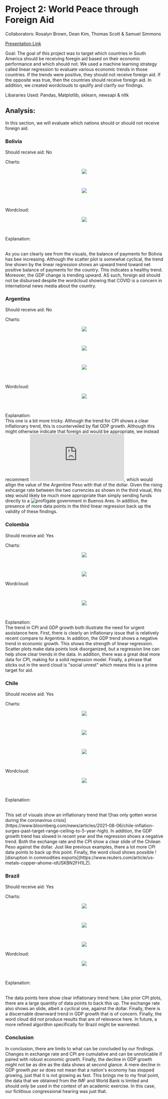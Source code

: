 # Project 2: World Peace through Foreign Aid

Collaborators: Rosalyn Brown, Dean Kim, Thomas Scott & Samuel Simmons

[Presentation Link](https://github.com/ThomasJScott3/Project-2/blob/main/World%20Peace%20Through%20Foreign%20Aid.pdf)

Goal: The goal of this project was to target which countries in South America should be receiving foregin aid based on their economic performance and which should not. We used a machine learning strategy called linear regression to evaluate various economic trends in those countries. If the trends were positive, they should not receive foreign aid. If the opposite was true, then the countries should receive foreign aid. In addition, we created wordclouds to qaulify and clarify our findings.

Libararies Used: Pandas, Matplotlib, sklearn, newsapi & nltk
## Analysis:

In this section, we will evaluate which nations should or should not receive foreign aid.

### Bolivia
Should receive aid: No

Charts:

<p align="center"><img src="https://raw.githubusercontent.com/ThomasJScott3/Project-2/main/Images/Charts/Bolivia/Bolivia%20Balance%20of%20Payments%20Projection.png"></img></p>

<br>

<p align="center"><img src="https://raw.githubusercontent.com/ThomasJScott3/Project-2/main/Images/Charts/Bolivia/Bolivia%20GDP%20Pct%20Change%20Projection.png"></img></p>

<br>

Wordcloud:

<p align="center"><img src="https://raw.githubusercontent.com/ThomasJScott3/Project-2/main/Images/Word%20Clouds/Bolivia.png"></img></p>

<br>

Explanation:

<br>
As you can clearly see from the visuals, the balance of payments for Bolivia has bee increasing. Although the scatter plot is somewhat cyclical, the trend line shown by the linear regression shows an upward trend toward net positive balance of payments for the country. This indicates a healthy trend. Moreover, the GDP change is trending upward. AS such, foreign aid should not be disbursed despite the wordcloud showing that COVID is a concern in international news media about the country. 

<br>

### Argentina
Should receive aid: No

Charts:

<p align="center"><img src="https://raw.githubusercontent.com/ThomasJScott3/Project-2/main/Images/Charts/Argentina/Argentina%20CPI%20Projection.png"></img></p>

<br>

<p align="center"><img src="https://raw.githubusercontent.com/ThomasJScott3/Project-2/main/Images/Charts/Argentina/Argentina%20GDP%20Projection.png"></img></p>

<br>

<p align="center"><img src="https://raw.githubusercontent.com/ThomasJScott3/Project-2/main/Images/Charts/Argentina/Argentina%20USD%20Exchange%20Rate%20Projection.png"></img></p>

<br>

Wordcloud:
<p align="center"><img src="https://raw.githubusercontent.com/ThomasJScott3/Project-2/main/Images/Word%20Clouds/Argentina.png"></img></p>

<br>

Explanation:
<br>
This one is a bit more tricky. Although the trend for CPI shows a clear inflationary trend, this is counterveiled by flat GDP growth. Although this might otherwise indicate that foreign aid would be appropriate, we instead recomment ![dollarization](https://www.cbaeconomia.com/dollarization.pdf), which would allign the value of the Argentine Peso with that of the dollar. Given the rising exhcange rate between the two currencies as shown in the third visual, this step would likely be much more appropriate than simply sending funds directly to a ![profligate government in Buenos Ares](https://en.wikipedia.org/wiki/Argentine_debt_restructuring). In addition, the presence of more data points in the third linear regression back up the validity of these findings.
<br>
### Colombia

Should receive aid: Yes

Charts:

<p align="center"><img src="https://github.com/ThomasJScott3/Project-2/blob/main/Images/Charts/Colombia/Colombia%20Exchange%20Rate.png"></img></p>
  
<br>

<p align="center"><img src="https://raw.githubusercontent.com/ThomasJScott3/Project-2/main/Images/Charts/Colombia/Colombia%20GDP%20Percent%20Change.png"></img></p>

Wordcloud:

<br>

<p align="center"><img src="https://raw.githubusercontent.com/ThomasJScott3/Project-2/main/Images/Word%20Clouds/Colombia.png"></img></p>

<br>

Explanation:
<br>
The trend in CPI and GDP growth both illustrate the need for urgent assistance here. First, there is clearly an inflationary issue that is relatively recent compare to Argentina. In addition, the GDP trend shows a negative trend in economic growth. This shows the strength of linear regression. Scatter plots make data points look disorganized, but a regression line can help show clear trends in the data. In addition, there was a great deal more data for CPI, making for a solid regression model. Finally, a phrase that sticks out in the word cloud is "social unrest" which means this is a prime target for aid.
<br>
### Chile
Should receive aid: Yes

Charts:

<p align="center"><img src="https://raw.githubusercontent.com/ThomasJScott3/Project-2/main/Images/Charts/Chile/Chile%20CPI.png"></img></p>

<br>

<p align="center"><img src="https://raw.githubusercontent.com/ThomasJScott3/Project-2/main/Images/Charts/Chile/Chile%20Exchange%20Rate.png"></img></p>

<br>

<p align="center"><img src="https://raw.githubusercontent.com/ThomasJScott3/Project-2/main/Images/Charts/Chile/Chile%20GDP%20Pct%20Change.png"></img></p>

<br>

Wordcloud:

<p align="center"><img src="https://raw.githubusercontent.com/ThomasJScott3/Project-2/main/Images/Word%20Clouds/Chile.png"></img></p>
  
<br>
  
Explanation:

<br>
This set of visuals show an inflationary trend that ![has only gotten worse during the coronavirus crisis](https://www.bloomberg.com/news/articles/2021-08-06/chile-inflation-surges-past-target-range-ceiling-to-5-year-high). In addition, the GDP growth trend has slowed in recent year and the regression shows a negative trend. Both the exchange rate and the CPI show a clear slide of the Chilean Peso against the dollar. Just like previous examples, there a lot more CPI data points to back up this point. Finally, the word cloud shows possible ![disruption in commodities exports](https://www.reuters.com/article/us-metals-copper-ahome-idUSKBN2FH1LZ).
<br>

### Brazil
Should receive aid: Yes

Charts:

<p align="center"><img src="https://raw.githubusercontent.com/ThomasJScott3/Project-2/main/Images/Charts/Brazil/Brazil%20CPI%20Projection.png"></img></p>
  
<br>

<p align="center"><img src="https://raw.githubusercontent.com/ThomasJScott3/Project-2/main/Images/Charts/Brazil/Brazil%20Exchange%20Rate%20Projection.png"></img></p>
  
<br>

<p align="center"><img src="https://raw.githubusercontent.com/ThomasJScott3/Project-2/main/Images/Charts/Brazil/Brazil%20GDP%20Change%20Projection.png"></img></p>

Wordcloud:

<p align="center"><img src="https://raw.githubusercontent.com/ThomasJScott3/Project-2/main/Images/Word%20Clouds/Brazil.png"></img></p>
  
<br>

Explanation:

<br>
The data points here show clear inflationary trend here. Like prior CPI plots, there are a large quantity of data points to back this up. The exchange rate also shows an slide, albeit a cyclical one, against the dollar. Finally, there is a discernable downward trend in GDP growth that is of concern. Finally, the word cloud did not produce results that are of relevance here. In future, a more refined algorithm specifically for Brazil might be warrented.  
<br>

### Conclusion

In conclusion, there are limits to what can be concluded by our findings. Changes in exchange rate and CPI are cumulative and can be unnoticable if paired with robust economic growth. Finally, the decline in GDP growth might not be as dire as the data shows at second glance. A mere decline in GDP growth _per se_ does not mean that a nation's economy has stopped growing, just that it is not growing as fast. This brings me to my final point, the data that we obtained from the IMF and World Bank is limited and should only be used in the context of an academic exercise. In this case, our fictitious congressional hearing was just that. 
